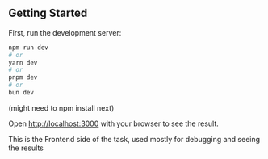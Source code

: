 ## Getting Started

First, run the development server:

```bash
npm run dev
# or
yarn dev
# or
pnpm dev
# or
bun dev
```

(might need to npm install next)


Open [http://localhost:3000](http://localhost:3000) with your browser to see the result.

This is the Frontend side of the task, used mostly for debugging and seeing the results
